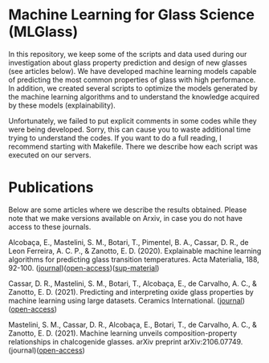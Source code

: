 # Machine Learning for Glass Science (MLGlass)

In this repository, we keep some of the scripts and data used during our investigation about glass property prediction and design of new glasses (see articles below). We have developed machine learning models capable of predicting the most common properties of glass with high performance. In addition, we created several scripts to optimize the models generated by the machine learning algorithms and to understand the knowledge acquired by these models (explainability).

Unfortunately, we failed to put explicit comments in some codes while they were being developed. Sorry, this can cause you to waste additional time trying to understand the codes. If you want to do a full reading, I recommend starting with Makefile. There we describe how each script was executed on our servers.



# Publications
Below are some articles where we describe the results obtained. Please note that we make versions available on Arxiv, in case you do not have access to these journals.

Alcobaça, E., Mastelini, S. M., Botari, T., Pimentel, B. A., Cassar, D. R., de Leon Ferreira, A. C. P., & Zanotto, E. D. (2020). Explainable machine learning algorithms for predicting glass transition temperatures. Acta Materialia, 188, 92-100.
([journal](https://www.sciencedirect.com/science/article/abs/pii/S1359645420300720))([open-access](https://www.researchgate.net/publication/338931718_Explainable_Machine_Learning_Algorithms_To_Predict_Glass_Transition_Temperature))([sup-material](https://www.researchgate.net/profile/Daniel_Cassar/publication/339003709_Supplementary_Material_to_Explainable_Machine_Learning_Algorithms_To_Predict_Glass_Transition_Temperature/data/5e38768b92851c7f7f1a385b/supp-mat.pdf&sa=D&source=editors&ust=1620017009033000&usg=AOvVaw1j1cv0EGDgxCV_i0LGNDOo))

Cassar, D. R., Mastelini, S. M., Botari, T., Alcobaça, E., de Carvalho, A. C., & Zanotto, E. D. (2021). Predicting and interpreting oxide glass properties by machine learning using large datasets. Ceramics International. ([journal](https://doi.org/10.1016/j.ceramint.2021.05.105))([open-access](https://arxiv.org/abs/2009.03194))

Mastelini, S. M., Cassar, D. R., Alcobaça, E., Botari, T., de Carvalho, A. C., & Zanotto, E. D. (2021). Machine learning unveils composition-property relationships in chalcogenide glasses. arXiv preprint arXiv:2106.07749. (journal)([open-access](https://arxiv.org/abs/2106.07749))

